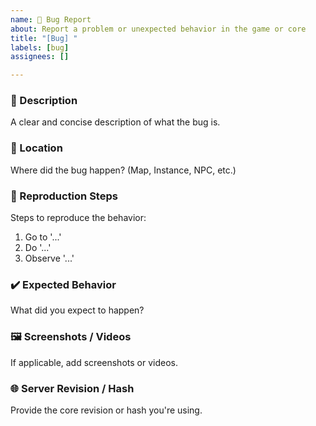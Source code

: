 ```yaml
---
name: 🐞 Bug Report
about: Report a problem or unexpected behavior in the game or core
title: "[Bug] "
labels: [bug]
assignees: []

---
```


### 📝 Description
A clear and concise description of what the bug is.

### 📍 Location
Where did the bug happen? (Map, Instance, NPC, etc.)

### 🔁 Reproduction Steps
Steps to reproduce the behavior:
1. Go to '...'
2. Do '...'
3. Observe '...'

### ✔️ Expected Behavior
What did you expect to happen?

### 🖼️ Screenshots / Videos
If applicable, add screenshots or videos.

### 🌐 Server Revision / Hash
Provide the core revision or hash you're using.
